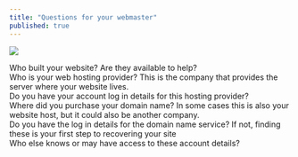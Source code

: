 ```yaml
---
title: "Questions for your webmaster"
published: true
---
```

![](recap.png)

Who built your website? Are they available to help?
<br>
Who is your web hosting provider? This is the company that provides the server where your website lives.
<br>
Do you have your account log in details for this hosting provider?
<br>
Where did you purchase your domain name? In some cases this is also your website host, but it could also be another company.
<br>
Do you have the log in details for the domain name service? If not, finding these is your first step to recovering your site
<br>
Who else knows or may have access to these account details?
